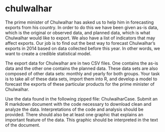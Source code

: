 # chulwalhar

The prime minister of Chulwalhar has asked us to help him in forecasting exports from his country. In order to do this we have been given as-is data, which is the original or observed data, and planned data, which is what Chulwalhar would like to export. We also have a list of indicators that may affect exports. Our job is to find out the best way to forecast Chulwalhar’s exports in 2014 based on data collected before this year. In other words, we want to create a credible statistical model.

The export data for Chulwalhar are in two CSV files. One contains the as-is data and the other one contains the planned data. These data sets are also composed of other data sets: monthly and yearly for both groups. Your task is to take all of these data sets, import them into R, and develop a model to forecast the exports of these particular products for the prime minister of Chulwalhar.

Use the data found in the following zipped file: ChulwalharCase.
Submit an R markdown document with the code necessary to download clean and analyze the data. Interpretations of the code and analysis should be provided. There should also be at least one graphic that explains an important feature of the data. This graphic should be interpreted in the text of the document.

